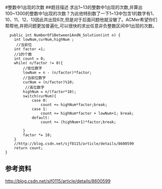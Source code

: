 #整数中1出现的次数
##题目描述
求出1~13的整数中1出现的次数,并算出100~1300的整数中1出现的次数？为此他特别数了一下1~13中包含1的数字有1、10、11、12、13因此共出现6次,但是对于后面问题他就没辙了。ACMer希望你们帮帮他,并把问题更加普遍化,可以很快的求出任意非负整数区间中1出现的次数。

      public int NumberOf1Between1AndN_Solution(int n) {
    	int lowNum,curNum,highNum ;
         //当前位
        int factor =1;
        //1的个数
        int count = 0;
        while( n/factor != 0){
            //低位数字 
            lowNum = n - (n/factor)*factor;
            //当前位数字  
            curNum = (n/factor)%10;
             //高位数字  
            highNum = n/(factor*10);
            switch(curNum){
                case 0:
                	count += highNum*factor;break;
                case 1:
                	count += highNum*factor + lowNum+1; break;
                default:
                    count += (highNum+1)*factor;break;
                
            }
            factor *= 10;
        }
		//http://blog.csdn.net/sjf0115/article/details/8600599
        return count;
    }

## 参考资料
http://blog.csdn.net/sjf0115/article/details/8600599
